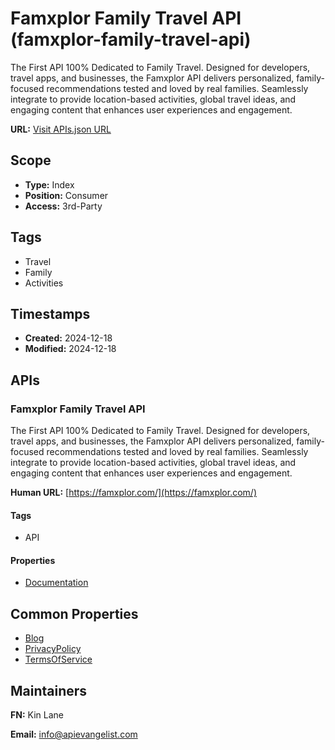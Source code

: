 # Famxplor Family Travel API (famxplor-family-travel-api)
The First API 100% Dedicated to Family Travel. Designed for developers, travel apps, and businesses, the Famxplor API delivers personalized, family-focused recommendations tested and loved by real families. Seamlessly integrate to provide location-based activities, global travel ideas, and engaging content that enhances user experiences and engagement.

**URL:** [Visit APIs.json URL](https://famxplor.com/apis.yml)

## Scope

- **Type:** Index 
- **Position:** Consumer 
- **Access:** 3rd-Party 

## Tags

- Travel
- Family
- Activities

## Timestamps

- **Created:** 2024-12-18 
- **Modified:** 2024-12-18 

## APIs

### Famxplor Family Travel API
The First API 100% Dedicated to Family Travel. Designed for developers, travel apps, and businesses, the Famxplor API delivers personalized, family-focused recommendations tested and loved by real families. Seamlessly integrate to provide location-based activities, global travel ideas, and engaging content that enhances user experiences and engagement.

**Human URL:** [https://famxplor.com/](https://famxplor.com/)

#### Tags

- API

#### Properties

- [Documentation](https://famxplor.com/api)

## Common Properties

- [Blog](https://famxplor.com/blog)
- [PrivacyPolicy](https://famxplor.com/legal/privacy-policy/)
- [TermsOfService](https://famxplor.com/legal/terms-of-service/)

## Maintainers

**FN:** Kin Lane

**Email:** info@apievangelist.com

